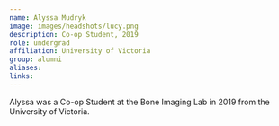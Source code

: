 ```yaml
---
name: Alyssa Mudryk
image: images/headshots/lucy.png
description: Co-op Student, 2019
role: undergrad
affiliation: University of Victoria
group: alumni
aliases: 
links:
---
```


Alyssa was a Co-op Student at the Bone Imaging Lab in 2019 from the University of Victoria.